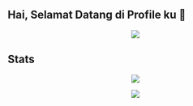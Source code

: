 ## Hai, Selamat Datang di Profile ku 👋

<p align="center">
    <img src = "https://cdn.discordapp.com/attachments/795771950076133438/840836793250086952/Megumi-kato-Saekano.jpg">
</p>

## Stats
<p align="center">
    <img src = "https://github-readme-stats.vercel.app/api?username=KatowProject&show_icons=true">
</p>

<p align="center">
    <img src = "https://discord.c99.nl/widget/theme-1/458342161474387999.png">
</p>
<!--
**KatowProject/KatowProject** is a ✨ _special_ ✨ repository because its `README.md` (this file) appears on your GitHub profile.


